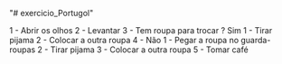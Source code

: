 "# exercicio_Portugol" 

1 - Abrir os olhos
2 - Levantar
3 - Tem roupa para trocar ? Sim
	1 - Tirar pijama
	2 - Colocar a outra roupa 
4 - Não
	1 - Pegar a roupa no guarda-roupas
	2 - Tirar pijama
	3 - Colocar a outra roupa
5 - Tomar café

